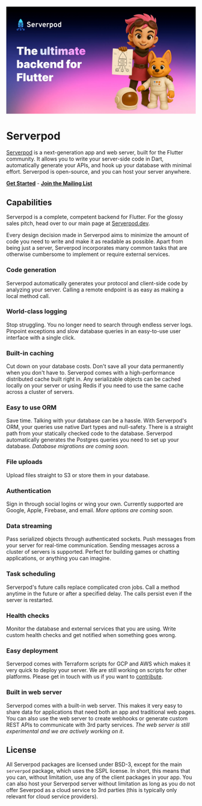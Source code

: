 ![Serverpod banner](https://github.com/serverpod/serverpod/raw/main/misc/images/github-header.webp)

# Serverpod
[Serverpod](https://serverpod.dev) is a next-generation app and web server, built for the Flutter community. It allows you to write your server-side code in Dart, automatically generate your APIs, and hook up your database with minimal effort. Serverpod is open-source, and you can host your server anywhere.

__[Get Started](https://docs.serverpod.dev)__ - __[Join the Mailing List](https://serverpod.news)__

## Capabilities
Serverpod is a complete, competent backend for Flutter. For the glossy sales pitch, head over to our main page at [Serverpod.dev](https://serverpod.dev).

Every design decision made in Serverpod aims to minimize the amount of code you need to write and make it as readable as possible. Apart from being just a server, Serverpod incorporates many common tasks that are otherwise cumbersome to implement or require external services.

### Code generation
Serverpod automatically generates your protocol and client-side code by analyzing your server. Calling a remote endpoint is as easy as making a local method call.

### World-class logging
Stop struggling. You no longer need to search through endless server logs. Pinpoint exceptions and slow database queries in an easy-to-use user interface with a single click.

### Built-in caching
Cut down on your database costs. Don't save all your data permanently when you don't have to. Serverpod comes with a high-performance distributed cache built right in. Any serializable objects can be cached locally on your server or using Redis if you need to use the same cache across a cluster of servers.

### Easy to use ORM
Save time. Talking with your database can be a hassle. With Serverpod's ORM, your queries use native Dart types and null-safety. There is a straight path from your statically checked code to the database. Serverpod automatically generates the Postgres queries you need to set up your database. _Database migrations are coming soon._

### File uploads
Upload files straight to S3 or store them in your database.

### Authentication
Sign in through social logins or wing your own. Currently supported are Google, Apple, Firebase, and email. _More options are coming soon._

### Data streaming
Pass serialized objects through authenticated sockets. Push messages from your server for real-time communication. Sending messages across a cluster of servers is supported. Perfect for building games or chatting applications, or anything you can imagine.

### Task scheduling
Serverpod's future calls replace complicated cron jobs. Call a method anytime in the future or after a specified delay. The calls persist even if the server is restarted.

### Health checks
Monitor the database and external services that you are using. Write custom health checks and get notified when something goes wrong.

### Easy deployment
Serverpod comes with Terraform scripts for GCP and AWS which makes it very quick to deploy your server. We are still working on scripts for other platforms. Please get in touch with us if you want to [contribute](https://docs.serverpod.dev/contribute).

### Built in web server
Serverpod comes with a built-in web server. This makes it very easy to share data for applications that need both an app and traditional web pages. You can also use the web server to create webhooks or generate custom REST APIs to communicate with 3rd party services. _The web server is still experimental and we are actively working on it_.

## License
All Serverpod packages are licensed under BSD-3, except for the main `serverpod` package, which uses the SSPL license. In short, this means that you can, without limitation, use any of the client packages in your app. You can also host your Serverpod server without limitation as long as you do not offer Severpod as a cloud service to 3rd parties (this is typically only relevant for cloud service providers).